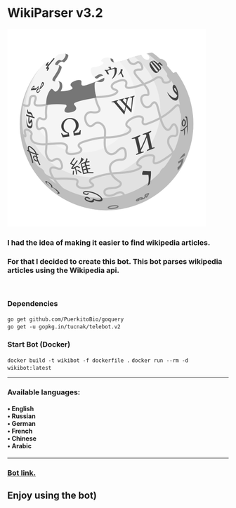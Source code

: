 # WikiParser v3.2
![Header](https://github.com/NKTKLN/Wikipedia-Bot/blob/main/attachments/wikipedia-logo.png?raw=true)


<h3>I had the idea of making it easier to find wikipedia articles.</h3>
<h3>For that I decided to create this bot. This bot parses wikipedia articles using the Wikipedia api.</h3><br>
<h3>Dependencies</h3>
<code>go get github.com/PuerkitoBio/goquery</code><br>
<code>go get -u gopkg.in/tucnak/telebot.v2</code><br>

<h3>Start Bot (Docker)</h3>
<code>docker build -t wikibot -f dockerfile .</code>
<code>docker run --rm -d  wikibot:latest</code>
<hr>
<h3>Available languages:</h3>
<h4>• English<br>• Russian<br>• German<br>• French<br>• Chinese<br>• Arabic</h4>
<hr>
<h3><a href="https://t.me/NKTKLN_Wiki_bot">Bot link.</a></h3>
<h2>Enjoy using the bot)</h3>
